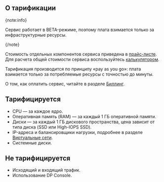 ## О тарификации

{note:info}

Сервис работает в BETA-режиме, поэтому плата взимается только за инфраструктурные ресурсы.

{/note}

Стоимость отдельных компонентов сервиса приведена в [прайс-листе](https://cloud.vk.com/pricelist). Для расчета общей стоимости сервиса воспользуйтесь [калькулятором](https://cloud.vk.com/pricing).

Тарификация производится по принципу «pay as you go»: плата взимается только за потребляемые ресурсы с точностью до минуты.

О том, как оплатить сервис, читайте в разделе [Биллинг](/ru/intro/billing).

## Тарифицируется

- CPU — за каждое ядро.
- Оперативная память (RAM) — за каждый 1 ГБ оперативной памяти.
- Диски — за каждый 1 ГБ дискового пространства, цена зависит от типа диска (SSD или High-IOPS SSD).
- IP-адреса и балансировщики нагрузки, подробнее в разделе [Виртуальные сети](/ru/networks/vnet/tariffication).
- Системные диски.

## Не тарифицируется

- Исходящий и входящий трафик.
- Использование DP Console.
